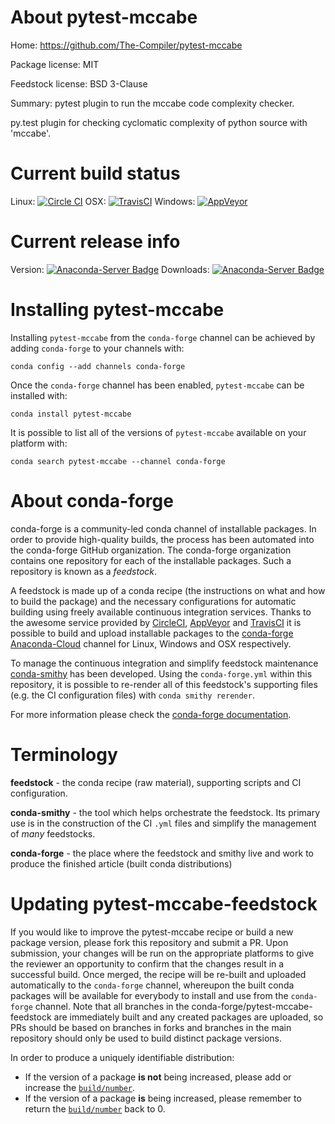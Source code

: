 About pytest-mccabe
===================

Home: https://github.com/The-Compiler/pytest-mccabe

Package license: MIT

Feedstock license: BSD 3-Clause

Summary: pytest plugin to run the mccabe code complexity checker.

py.test plugin for checking cyclomatic complexity of python source with 'mccabe'.

Current build status
====================

Linux: [![Circle CI](https://circleci.com/gh/conda-forge/pytest-mccabe-feedstock.svg?style=shield)](https://circleci.com/gh/conda-forge/pytest-mccabe-feedstock)
OSX: [![TravisCI](https://travis-ci.org/conda-forge/pytest-mccabe-feedstock.svg?branch=master)](https://travis-ci.org/conda-forge/pytest-mccabe-feedstock)
Windows: [![AppVeyor](https://ci.appveyor.com/api/projects/status/github/conda-forge/pytest-mccabe-feedstock?svg=True)](https://ci.appveyor.com/project/conda-forge/pytest-mccabe-feedstock/branch/master)

Current release info
====================
Version: [![Anaconda-Server Badge](https://anaconda.org/conda-forge/pytest-mccabe/badges/version.svg)](https://anaconda.org/conda-forge/pytest-mccabe)
Downloads: [![Anaconda-Server Badge](https://anaconda.org/conda-forge/pytest-mccabe/badges/downloads.svg)](https://anaconda.org/conda-forge/pytest-mccabe)

Installing pytest-mccabe
========================

Installing `pytest-mccabe` from the `conda-forge` channel can be achieved by adding `conda-forge` to your channels with:

```
conda config --add channels conda-forge
```

Once the `conda-forge` channel has been enabled, `pytest-mccabe` can be installed with:

```
conda install pytest-mccabe
```

It is possible to list all of the versions of `pytest-mccabe` available on your platform with:

```
conda search pytest-mccabe --channel conda-forge
```


About conda-forge
=================

conda-forge is a community-led conda channel of installable packages.
In order to provide high-quality builds, the process has been automated into the
conda-forge GitHub organization. The conda-forge organization contains one repository
for each of the installable packages. Such a repository is known as a *feedstock*.

A feedstock is made up of a conda recipe (the instructions on what and how to build
the package) and the necessary configurations for automatic building using freely
available continuous integration services. Thanks to the awesome service provided by
[CircleCI](https://circleci.com/), [AppVeyor](http://www.appveyor.com/)
and [TravisCI](https://travis-ci.org/) it is possible to build and upload installable
packages to the [conda-forge](https://anaconda.org/conda-forge)
[Anaconda-Cloud](http://docs.anaconda.org/) channel for Linux, Windows and OSX respectively.

To manage the continuous integration and simplify feedstock maintenance
[conda-smithy](http://github.com/conda-forge/conda-smithy) has been developed.
Using the ``conda-forge.yml`` within this repository, it is possible to re-render all of
this feedstock's supporting files (e.g. the CI configuration files) with ``conda smithy rerender``.

For more information please check the [conda-forge documentation](https://conda-forge.org/docs/).

Terminology
===========

**feedstock** - the conda recipe (raw material), supporting scripts and CI configuration.

**conda-smithy** - the tool which helps orchestrate the feedstock.
                   Its primary use is in the construction of the CI ``.yml`` files
                   and simplify the management of *many* feedstocks.

**conda-forge** - the place where the feedstock and smithy live and work to
                  produce the finished article (built conda distributions)


Updating pytest-mccabe-feedstock
================================

If you would like to improve the pytest-mccabe recipe or build a new
package version, please fork this repository and submit a PR. Upon submission,
your changes will be run on the appropriate platforms to give the reviewer an
opportunity to confirm that the changes result in a successful build. Once
merged, the recipe will be re-built and uploaded automatically to the
`conda-forge` channel, whereupon the built conda packages will be available for
everybody to install and use from the `conda-forge` channel.
Note that all branches in the conda-forge/pytest-mccabe-feedstock are
immediately built and any created packages are uploaded, so PRs should be based
on branches in forks and branches in the main repository should only be used to
build distinct package versions.

In order to produce a uniquely identifiable distribution:
 * If the version of a package **is not** being increased, please add or increase
   the [``build/number``](http://conda.pydata.org/docs/building/meta-yaml.html#build-number-and-string).
 * If the version of a package **is** being increased, please remember to return
   the [``build/number``](http://conda.pydata.org/docs/building/meta-yaml.html#build-number-and-string)
   back to 0.